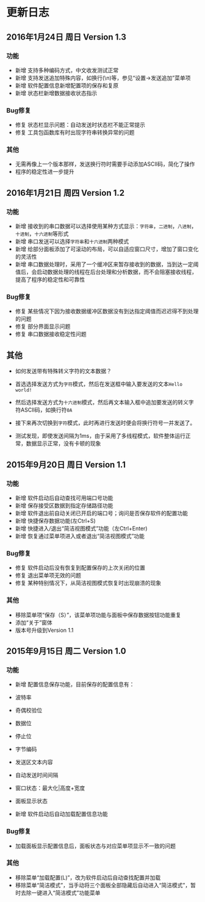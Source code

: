 
# 更新日志
## 2016年1月24日 周日 Version 1.3
### 功能
* 新增 支持多种编码方式，中文收发测试正常
* 新增 支持发送追加特殊内容，如换行(\n)等，参见“设置->发送追加”菜单项
* 新增 软件配置信息新增配置项的保存和复原
* 新增 状态栏新增数据接收状态指示

### Bug修复
* 修复 状态栏显示问题：自动发送时状态栏不能正常提示
* 修复 工具包函数库有时出现字符串转换异常的问题

### 其他
* 无需再像上一个版本那样，发送换行符时需要手动添加ASCII码，简化了操作
* 程序的稳定性进一步提升

## 2016年1月21日 周四 Version 1.2
### 功能
* 新增 接收到的串口数据可以选择使用某种方式显示：`字符串`，`二进制`，`八进制`，`十进制`，`十六进制`等形式
* 新增 串口发送可以选择`字符串`和`十六进制`两种模式
* 新增 给部分面板添加了可滚动的布局，可以自适应窗口尺寸，增加了窗口变化的灵活性
* 新增 串口数据处理时，采用了一个缓冲区来暂存接收到的数据，当到达一定阈值后，会启动数据处理的线程在后台处理和分析数据，而不会阻塞接收线程，提高了程序的稳定性和可靠性

### Bug修复
* 修复 某些情况下因为接收数据缓冲区数据没有到达指定阈值而迟迟得不到处理的问题
* 修复 部分界面显示问题
* 修复 串口数据接收稳定性问题

## 其他
* 如何发送带有特殊转义字符的文本数据？
 * 首选选择发送方式为`字符`模式，然后在发送框中输入要发送的文本`Hello world!`
 * 然后选择发送方式为`十六进制`模式，然后再文本输入框中追加要发送的转义字符ASCII码，如换行符`0A`
 * 接下来再次切换到`字符`模式，此时再进行发送时便会将换行符号一并发送了。

* 测试发现，即使发送间隔为1ms，由于采用了多线程模式，软件整体运行正常，数据显示正常，没有卡顿的现象


## 2015年9月20日 周日 Version 1.1
### 功能
* 新增 软件启动后自动查找可用端口号功能
* 新增 保存接受区数据到指定存储路径功能
* 新增 软件退出前自动关闭已开启的端口号；询问是否保存软件的配置功能
* 新增 快捷保存数据功能(左Ctrl+S)
* 新增 快捷进入/退出“简洁视图模式”功能（左Ctrl+Enter)
* 新增 恢复通过菜单项进入或者退出“简洁视图模式”功能

### Bug修复
* 修复 软件启动后没有恢复到配置保存的上次关闭的位置
* 修复 退出菜单项无效的问题
* 修复 某种特别情况下，从简洁视图模式恢复时出现崩溃的现象

### 其他
* 移除菜单项“保存（S）”，该菜单项功能与面板中保存数据按钮功能重复
* 添加“关于”窗体
* 版本号升级到Version 1.1


## 2015年9月15日 周二 Version 1.0
### 功能
* 新增 配置信息保存功能，目前保存的配置信息有：
 * 波特率
 * 奇偶校验位
 * 数据位
 * 停止位
 * 字节编码
 * 发送区文本内容
 * 自动发送时间间隔
 * 窗口状态：最大化|高度+宽度
 * 面板显示状态

* 新增 软件启动后自动加载配置信息功能

### Bug修复
* 加载面板显示配置信息后，面板状态与对应菜单项显示不一致的问题 

### 其他
* 移除菜单“加载配置(L)”，改为软件启动后自动查找配置并加载
* 移除菜单“简洁模式”，当手动将三个面板全部隐藏后自动进入“简洁模式”，暂时去除一键进入“简洁模式”功能菜单
